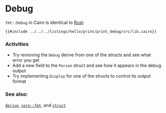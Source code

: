 # Debug

`fmt::Debug` in Cairo is identical to [Rust](https://doc.rust-lang.org/rust-by-example/hello/print/print_debug.html):

```cairo,editable
{{#include ../../../listings/hello/print/print_debug/src/lib.cairo}}
```

### Activities

- Try removing the `Debug` derive from one of the structs and see what error you get
- Add a new field to the `Person` struct and see how it appears in the debug output
- Try implementing `Display` for one of the structs to control its output format

### See also:

[`derive`][derive], [`core::fmt`][fmt], and [`struct`][structs]

[derive]: ../../trait/derive.md
[fmt]: https://docs.swmansion.com/scarb/corelib/core-fmt.html
[structs]: ../../custom_types/structs.md

